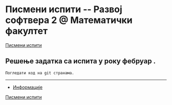 # Писмени испити -- Развој софтвера 2 @ Математички факултет

[Писмени испити](../../README.md)

## Решење задатка са испита у року фебруар . 
	Погледати код на git странама.

---

* [Информације](../../info/README.md)

[Писмени испити](../../README.md)